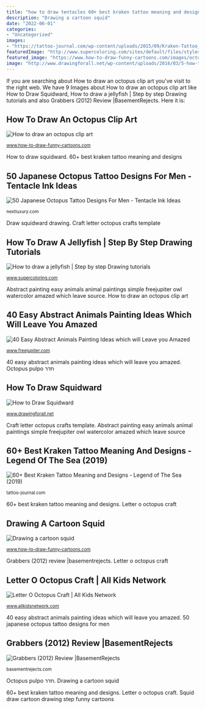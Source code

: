 ```yaml
---
title: "how to draw tentacles 60+ best kraken tattoo meaning and designs"
description: "Drawing a cartoon squid"
date: "2022-06-01"
categories:
- "Uncategorized"
images:
- "https://tattoo-journal.com/wp-content/uploads/2015/09/Kraken-Tattoo_-5.jpg"
featuredImage: "http://www.supercoloring.com/sites/default/files/styles/how_to_draw_medium/public/htd/2015/09/jellyfish-6-how-to-draw.png"
featured_image: "https://www.how-to-draw-funny-cartoons.com/images/octopus-clip-art-008.png"
image: "http://www.drawingforall.net/wp-content/uploads/2016/03/5-how-to-draw-squidward.jpg"
---
```


If you are searching about How to draw an octopus clip art you've visit to the right web. We have 9 Images about How to draw an octopus clip art like How to Draw Squidward, How to draw a jellyfish | Step by step Drawing tutorials and also Grabbers (2012) Review |BasementRejects. Here it is:

## How To Draw An Octopus Clip Art

![How to draw an octopus clip art](https://www.how-to-draw-funny-cartoons.com/images/octopus-clip-art-008.png "Grabbers police monster tentacles basementrejects anti")

<small>www.how-to-draw-funny-cartoons.com</small>

How to draw squidward. 60+ best kraken tattoo meaning and designs

## 50 Japanese Octopus Tattoo Designs For Men - Tentacle Ink Ideas

![50 Japanese Octopus Tattoo Designs For Men - Tentacle Ink Ideas](http://nextluxury.com/wp-content/uploads/full-back-nautical-themed-mens-japanese-octopus-tattoos.jpg "Abstract painting easy animals animal paintings simple freejupiter owl watercolor amazed which leave source")

<small>nextluxury.com</small>

Draw squidward drawing. Craft letter octopus crafts template

## How To Draw A Jellyfish | Step By Step Drawing Tutorials

![How to draw a jellyfish | Step by step Drawing tutorials](http://www.supercoloring.com/sites/default/files/styles/how_to_draw_medium/public/htd/2015/09/jellyfish-6-how-to-draw.png "50 japanese octopus tattoo designs for men")

<small>www.supercoloring.com</small>

Abstract painting easy animals animal paintings simple freejupiter owl watercolor amazed which leave source. How to draw an octopus clip art

## 40 Easy Abstract Animals Painting Ideas Which Will Leave You Amazed

![40 Easy Abstract Animals Painting Ideas which will Leave you Amazed](http://www.freejupiter.com/wp-content/uploads/2018/08/Easy-Abstract-Animals-Painting-Ideas-7.jpg "Grabbers (2012) review |basementrejects")

<small>www.freejupiter.com</small>

40 easy abstract animals painting ideas which will leave you amazed. Octopus pulpo חדר

## How To Draw Squidward

![How to Draw Squidward](http://www.drawingforall.net/wp-content/uploads/2016/03/5-how-to-draw-squidward.jpg "Craft letter octopus crafts template")

<small>www.drawingforall.net</small>

Craft letter octopus crafts template. Abstract painting easy animals animal paintings simple freejupiter owl watercolor amazed which leave source

## 60+ Best Kraken Tattoo Meaning And Designs - Legend Of The Sea (2019)

![60+ Best Kraken Tattoo Meaning and Designs - Legend of The Sea (2019)](https://tattoo-journal.com/wp-content/uploads/2015/09/Kraken-Tattoo_-5.jpg "Octopus japanese tattoo designs underwater tattoos nautical mens ink tentacle nextluxury")

<small>tattoo-journal.com</small>

60+ best kraken tattoo meaning and designs. Letter o octopus craft

## Drawing A Cartoon Squid

![Drawing a cartoon squid](http://www.how-to-draw-funny-cartoons.com/image-files/xcartoon-squid-3.gif.pagespeed.ic.5GtWTn5_t9.png "Jellyfish draw step drawing tutorials beginners")

<small>www.how-to-draw-funny-cartoons.com</small>

Grabbers (2012) review |basementrejects. Letter o octopus craft

## Letter O Octopus Craft | All Kids Network

![Letter O Octopus Craft | All Kids Network](https://www.allkidsnetwork.com/crafts/alphabet/images/letter-o-octopus-stampers-craft.jpg "Octopus japanese tattoo designs underwater tattoos nautical mens ink tentacle nextluxury")

<small>www.allkidsnetwork.com</small>

40 easy abstract animals painting ideas which will leave you amazed. 50 japanese octopus tattoo designs for men

## Grabbers (2012) Review |BasementRejects

![Grabbers (2012) Review |BasementRejects](http://basementrejects.com/wp-content/uploads/2015/10/grabbers-2015-monster-tentacles-police-car.jpg "60+ best kraken tattoo meaning and designs")

<small>basementrejects.com</small>

Octopus pulpo חדר. Drawing a cartoon squid

60+ best kraken tattoo meaning and designs. Letter o octopus craft. Squid draw cartoon drawing step funny cartoons
